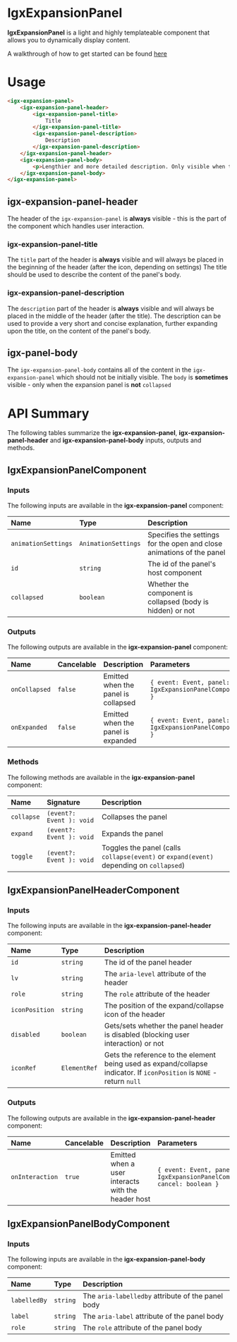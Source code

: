 # IgxExpansionPanel


**IgxExpansionPanel** is a light and highly templateable component that allows you to dynamically display content.

A walkthrough of how to get started can be found [here](https://www.infragistics.com/products/ignite-ui-angular/angular/components/expansion_panel.html)

# Usage

```html
<igx-expansion-panel>
    <igx-expansion-panel-header>
        <igx-expansion-panel-title>
            Title
        </igx-expansion-panel-title>
        <igx-expansion-panel-description>
            Description
        </igx-expansion-panel-description>
    </igx-expansion-panel-header>
    <igx-expansion-panel-body>
        <p>Lengthier and more detailed description. Only visible when the panel is expanded</p>
    </igx-expansion-panel-body>
</igx-expansion-panel>
```

## igx-expansion-panel-header
The header of the `igx-expansion-panel` is **always** visible - this is the part of the component which handles user interaction.

### igx-expansion-panel-title
The `title` part of the header is **always** visible and will always be placed in the beginning of the header (after the icon, depending on settings) 
The title should be used to describe the content of the panel's body.

### igx-expansion-panel-description
The `description` part of the header is **always** visible and will always be placed in the middle of the header (after the title).
The description can be used to provide a very short and concise explanation, further expanding upon the title, on the content of the panel's body.

## igx-panel-body
The `igx-expansion-panel-body` contains all of the content in the `igx-expansion-panel` which should not be initially visible. The `body` is **sometimes** visible - only when the expansion panel is **not** `collapsed`

# API Summary
The following tables summarize the **igx-expansion-panel**, **igx-expansion-panel-header** and **igx-expansion-panel-body** inputs, outputs and methods.

## IgxExpansionPanelComponent

### Inputs
The following inputs are available in the **igx-expansion-panel** component:

| Name | Type | Description |
| :--- | :--- | :--- |
| `animationSettings` | `AnimationSettings` | Specifies the settings for the open and close animations of the panel |
| `id` | `string` | The id of the panel's host component |
| `collapsed` | `boolean` | Whether the component is collapsed (body is hidden) or not |

### Outputs
The following outputs are available in the **igx-expansion-panel** component:

| Name | Cancelable | Description | Parameters
| :--- | :--- | :--- | :--- |
| `onCollapsed` | `false` | Emitted when the panel is collapsed | `{ event: Event, panel: IgxExpansionPanelComponent }` |
| `onExpanded` | `false` | Emitted when the panel is expanded | `{ event: Event, panel: IgxExpansionPanelComponent }` |


### Methods
The following methods are available in the **igx-expansion-panel** component:

| Name | Signature | Description |
| :--- | :--- | :--- |
| `collapse` | `(event?: Event ): void` | Collapses the panel |
| `expand` | `(event?: Event ): void` | Expands the panel |
| `toggle` | `(event?: Event ): void` | Toggles the panel (calls `collapse(event)` or `expand(event)` depending on `collapsed`) |


## IgxExpansionPanelHeaderComponent
### Inputs
The following inputs are available in the **igx-expansion-panel-header** component:

| Name | Type | Description |
| :--- | :--- | :--- |
| `id` | `string` | The id of the panel header |
| `lv` | `string` | The `aria-level` attribute of the header |
| `role` | `string` | The `role` attribute of the header |
| `iconPosition` | `string` | The position of the expand/collapse icon of the header |
| `disabled` | `boolean` | Gets/sets whether the panel header is disabled (blocking user interaction) or not |
| `iconRef` | `ElementRef` | Gets the reference to the element being used as expand/collapse indicator. If `iconPosition` is `NONE` - return `null` |


### Outputs
The following outputs are available in the **igx-expansion-panel-header** component:

| Name | Cancelable | Description | Parameters
| :--- | :--- | :--- | :--- |
| `onInteraction` | `true` | Emitted when a user interacts with the header host | `{ event: Event, panel: IgxExpansionPanelComponent, cancel: boolean }` |

## IgxExpansionPanelBodyComponent
### Inputs
The following inputs are available in the **igx-expansion-panel-body** component:

| Name | Type | Description |
| :--- | :--- | :--- |
| `labelledBy` | `string` | The `aria-labelledby` attribute of the panel body |
| `label` | `string` | The `aria-label` attribute of the panel body |
| `role` | `string` | The `role` attribute of the panel body |
